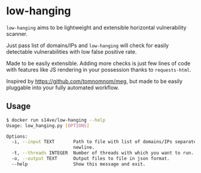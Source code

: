 # low-hanging
`low-hanging` aims to be lightweight and extensible horizontal vulnerability scanner. 

Just pass list of domains/IPs and `low-hanging` will check for easily detectable vulnerabilities with low false positive rate.

Made to be easily extensible. Adding more checks is just few lines of code with features like JS rendering in your possession thanks to `requests-html`.

Inspired by https://github.com/tomnomnom/meg, but made to be easily pluggable into your fully automated workflow.

## Usage
```bash
$ docker run s14ve/low-hanging --help
Usage: low_hanging.py [OPTIONS]

Options:
  -i, --input TEXT       Path to file with list of domains/IPs separated by
                         newline.
  -t, --threads INTEGER  Number of threads with which you want to run.
  -o, --output TEXT      Output files to file in json format.
  --help                 Show this message and exit.
``` 

